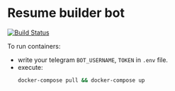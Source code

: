 # Resume builder bot

[![Build Status](https://travis-ci.org/hh-school/bot-resume-builder.svg?branch=master)](https://travis-ci.org/hh-school/bot-resume-builder)

To run containers:

- write your telegram `BOT_USERNAME`, `TOKEN` in `.env` file.
- execute:
    ```bash
    docker-compose pull && docker-compose up
    ```
